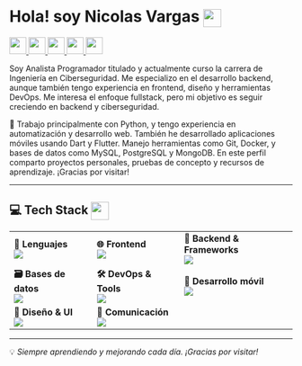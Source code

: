 Hola! soy Nicolas Vargas <img src="https://user-images.githubusercontent.com/18350557/176309783-0785949b-9127-417c-8b55-ab5a4333674e.gif"  width="32px" align="center" /> 
======================================================================================================================================
<p align="L">
  <a href="www.linkedin.com/in/nicolas-vargas-4b0262186" target="_blank">
    <img src="https://img.shields.io/badge/linkedin-%230077B5.svg?style=for-the-badge&logo=linkedin&logoColor=white" height="30"/>
  </a>
  <a href="mailto:nv0900nico@gmail.com" target="_blank">
    <img src="https://img.shields.io/badge/gmail-EA4335.svg?style=for-the-badge&logo=gmail&logoColor=white" height="30"/>
  </a>
  <a href="https://wa.me/+56958861274" target="_blank">
    <img src="https://img.shields.io/badge/whatsapp-25D366.svg?style=for-the-badge&logo=whatsapp&logoColor=white" height="30"/>
  </a>
  <a href="https://instagram.com/heic_mf" target="_blank">
    <img src="https://img.shields.io/badge/instagram-%23E4405F.svg?style=for-the-badge&logo=instagram&logoColor=white" height="30"/>
  </a>
  <a href="https://facebook.com/eduardo.kuentero" target="_blank">
    <img src="https://img.shields.io/badge/facebook-1877F2.svg?style=for-the-badge&logo=facebook&logoColor=white" height="30"/>
  </a>
</p>

Soy Analista Programador titulado y actualmente curso la carrera de Ingeniería en Ciberseguridad. Me especializo en el desarrollo backend, aunque también tengo experiencia en frontend, diseño y herramientas DevOps. Me interesa el enfoque fullstack, pero mi objetivo es seguir creciendo en backend y ciberseguridad.

🐍 Trabajo principalmente con Python, y tengo experiencia en automatización y desarrollo web. También he desarrollado aplicaciones móviles usando Dart y Flutter. Manejo herramientas como Git, Docker, y bases de datos como MySQL, PostgreSQL y MongoDB. En este perfil comparto proyectos personales, pruebas de concepto y recursos de aprendizaje. ¡Gracias por visitar!

---

## 💻 Tech Stack <img src="https://media2.giphy.com/media/QssGEmpkyEOhBCb7e1/giphy.gif" width="32px" align="center" />
<table>
  <tr>
    <td>
      <strong>🧠 Lenguajes</strong><br/>
      <img src="https://skillicons.dev/icons?i=py,dart" />
    </td>
    <td>
      <strong>🌐 Frontend</strong><br/>
      <img src="https://skillicons.dev/icons?i=html,css,bootstrap" />
    </td>
    <td>
      <strong>🔧 Backend & Frameworks</strong><br/>
      <img src="https://skillicons.dev/icons?i=django" />
    </td>
  </tr>
  <tr>
    <td>
      <strong>🗃️ Bases de datos</strong><br/>
      <img src="https://skillicons.dev/icons?i=mysql,postgres,mongodb" />
    </td>
    <td>
      <strong>🛠️ DevOps & Tools</strong><br/>
      <img src="https://skillicons.dev/icons?i=git,github,docker,postman,linux,windows" />
    </td>
    <td>
      <strong>📱 Desarrollo móvil</strong><br/>
      <img src="https://skillicons.dev/icons?i=flutter" />
    </td>
  </tr>
  <tr>
    <td>
      <strong>🎨 Diseño & UI</strong><br/>
      <img src="https://skillicons.dev/icons?i=figma" />
    </td>
    <td>
      <strong>💬 Comunicación</strong><br/>
      <img src="https://skillicons.dev/icons?i=discord,gmail" />
    </td>
    <td></td>
  </tr>
</table>

---

💡 *Siempre aprendiendo y mejorando cada día. ¡Gracias por visitar!*
